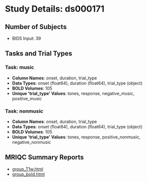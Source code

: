 # Study Details: ds000171

## Number of Subjects
- BIDS Input: 39

## Tasks and Trial Types
### Task: music
- **Column Names**: onset, duration, trial_type
- **Data Types**: onset (float64), duration (float64), trial_type (object)
- **BOLD Volumes**: 105
- **Unique 'trial_type' Values**: tones, response, negative_music, positive_music

### Task: nonmusic
- **Column Names**: onset, duration, trial_type
- **Data Types**: onset (float64), duration (float64), trial_type (object)
- **BOLD Volumes**: 105
- **Unique 'trial_type' Values**: tones, response, positive_nonmusic, negative_nonmusic

## MRIQC Summary Reports
- [group_T1w.html](https://htmlpreview.github.io/?https://github.com/demidenm/openneuro_glmfitlins/blob/main/statsmodel_specs/ds000171/mriqc_summary/group_T1w.html)
- [group_bold.html](https://htmlpreview.github.io/?https://github.com/demidenm/openneuro_glmfitlins/blob/main/statsmodel_specs/ds000171/mriqc_summary/group_bold.html)
